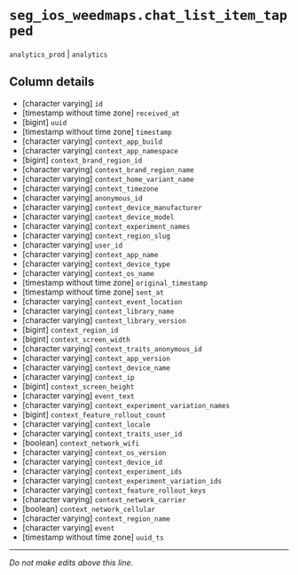 # `seg_ios_weedmaps.chat_list_item_tapped`
`analytics_prod` | `analytics`

## Column details
* [character varying] `id`
* [timestamp without time zone] `received_at`
* [bigint]    `uuid`
* [timestamp without time zone] `timestamp`
* [character varying] `context_app_build`
* [character varying] `context_app_namespace`
* [bigint]    `context_brand_region_id`
* [character varying] `context_brand_region_name`
* [character varying] `context_home_variant_name`
* [character varying] `context_timezone`
* [character varying] `anonymous_id`
* [character varying] `context_device_manufacturer`
* [character varying] `context_device_model`
* [character varying] `context_experiment_names`
* [character varying] `context_region_slug`
* [character varying] `user_id`
* [character varying] `context_app_name`
* [character varying] `context_device_type`
* [character varying] `context_os_name`
* [timestamp without time zone] `original_timestamp`
* [timestamp without time zone] `sent_at`
* [character varying] `context_event_location`
* [character varying] `context_library_name`
* [character varying] `context_library_version`
* [bigint]    `context_region_id`
* [bigint]    `context_screen_width`
* [character varying] `context_traits_anonymous_id`
* [character varying] `context_app_version`
* [character varying] `context_device_name`
* [character varying] `context_ip`
* [bigint]    `context_screen_height`
* [character varying] `event_text`
* [character varying] `context_experiment_variation_names`
* [bigint]    `context_feature_rollout_count`
* [character varying] `context_locale`
* [character varying] `context_traits_user_id`
* [boolean]   `context_network_wifi`
* [character varying] `context_os_version`
* [character varying] `context_device_id`
* [character varying] `context_experiment_ids`
* [character varying] `context_experiment_variation_ids`
* [character varying] `context_feature_rollout_keys`
* [character varying] `context_network_carrier`
* [boolean]   `context_network_cellular`
* [character varying] `context_region_name`
* [character varying] `event`
* [timestamp without time zone] `uuid_ts`

-------------------------------------------------------------------------------
*Do not make edits above this line.*
